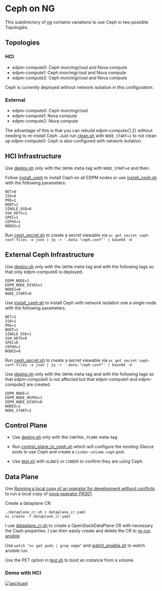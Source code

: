 # Ceph on NG

This subdirectory of [ng](..) contains variations to use Ceph in two
possible Topologies.

## Topologies

### HCI
- edpm-compute0: Ceph mon/mgr/osd and Nova compute
- edpm-compute1: Ceph mon/mgr/osd and Nova compute
- edpm-compute2: Ceph mon/mgr/osd and Nova compute

Ceph is currently deployed without network isolation in this
configuration.

### External
- edpm-compute0: Ceph mon/mgr/osd
- edpm-compute1: Nova compute
- edpm-compute2: Nova compute

The advantage of this is that you can rebuild edpm-compute{1,2}
without needing to re-install Ceph. Just run [clean.sh](../clean.sh)
with `NODE_START=1` to not clean up edpm-compute0. Ceph is also
configured with network isolation.

## HCI Infrastructure

Use [deploy.sh](../deploy.sh) only with the `INFRA` meta-tag with
`NODE_START=0` and then:

Follow [install_ceph](install_ceph.md) to install Ceph on all EDPM
nodes or use [install_ceph.sh](install_ceph.sh) with the following
parameters:
```
NET=0
ISO=0
PRE=1
BOOT=1
SINGLE_OSD=0
SSH_KEYS=1
SPEC=1
CEPHX=1
NODES=2
```
Run [ceph_secret.sh](ceph_secret.sh) to create a secret viewable via
`oc get secret ceph-conf-files -o json | jq -r '.data."ceph.conf"' |
base64 -d`

## External Ceph Infrastructure

Use [deploy.sh](../deploy.sh) only with the `INFRA` meta-tag and with
the following tags so that only edpm-compute0 is deployed.
```
EDPM_NODE=1
EDPM_NODE_DISKS=1
NODES=0
NODE_START=0
```
Use [install_ceph.sh](install_ceph.sh) to install Ceph with network
isolation one a single node with the following parameters.
```
NET=1
ISO=1
PRE=1
BOOT=1
SINGLE_OSD=1
SSH_KEYS=0
SPEC=0
CEPHX=1
NODES=0
```
Run [ceph_secret.sh](ceph_secret.sh) to create a secret viewable via
`oc get secret ceph-conf-files -o json | jq -r '.data."ceph.conf"' | base64 -d`

Use [deploy.sh](../deploy.sh) only with the `INFRA` meta-tag and with
the following tags so that edpm-compute0 is not affected but that
edpm-compute1 and edpm-compute2 are created.
```
EDPM_NODE=1
EDPM_NODE_REPOS=1
EDPM_NODE_DISKS=0
NODES=2
NODE_START=1
```

## Control Plane

- Use [deploy.sh](../deploy.sh) only with the `CONTROL_PLANE` meta-tag

- Run [control_plane_to_ceph.sh](control_plane_to_ceph.sh) which will
  configure the existing Glance pods to use Ceph and create a
  `cinder-volume-ceph` pod.

- Use [test.sh](../test.sh) with `GLANCE` or `CINDER` to confirm
  they are using Ceph.

## Data Plane

Use
[Running a local copy of an operator for development without conflicts](https://github.com/openstack-k8s-operators/docs/blob/main/running_local_operator.md)
to run a local copy of
[nova-operator PR301](https://github.com/openstack-k8s-operators/nova-operator/pull/301).

Create a dataplane CR: 
```
./dataplane_cr.sh > dataplane_cr.yaml
oc create -f dataplane_cr.yaml
```
I use [dataplane_cr.sh](dataplane_cr.sh) to create 
a OpenStackDataPlane CR with necessary the Ceph properties.
I can then easily create and delete the CR to
[re-run ansible](../rerun_ansible.md).

Use `watch "oc get pods | grep edpm"` and
[watch_ansible.sh](../watch_ansible.sh) to watch ansible run.

Use the PET option in [test.sh](../test.sh) to boot an instance from a volume.

### Demo with HCI

[![asciicast](https://asciinema.org/a/571558.svg)](https://asciinema.org/a/571558)
